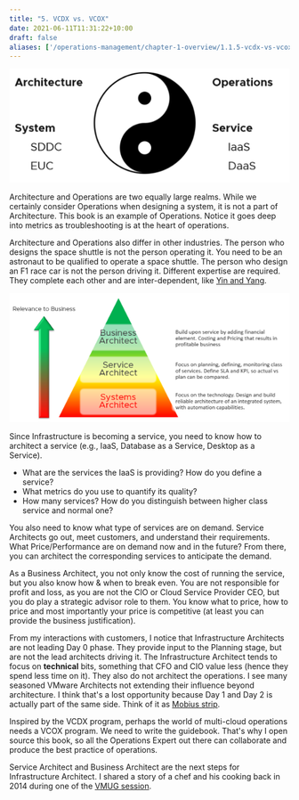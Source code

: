```yaml
---
title: "5. VCDX vs. VCOX"
date: 2021-06-11T11:31:22+10:00
draft: false
aliases: ['/operations-management/chapter-1-overview/1.1.5-vcdx-vs-vcox']
---
```


![architecture and operations - yin yang diagram](1.1.5-fig-1.png)

Architecture and Operations are two equally large realms. While we certainly consider Operations when designing a system, it is not a part of Architecture. This book is an example of Operations. Notice it goes deep into metrics as troubleshooting is at the heart of operations.

Architecture and Operations also differ in other industries. The person who designs the space shuttle is not the person operating it. You need to be an astronaut to be qualified to operate a space shuttle. The person who design an F1 race car is not the person driving it. Different expertise are required. They complete each other and are inter-dependent, like [Yin and Yang](https://en.wikipedia.org/wiki/Yin_and_yang). 

![role to business relevance diagram](1.1.5-fig-2.png)

Since Infrastructure is becoming a service, you need to know how to architect a service (e.g., IaaS, Database as a Service, Desktop as a Service).

- What are the services the IaaS is providing? How do you define a service?
- What metrics do you use to quantify its quality?
- How many services? How do you distinguish between higher class service and normal one?

You also need to know what type of services are on demand. Service Architects go out, meet customers, and understand their requirements. What Price/Performance are on demand now and in the future? From there, you can architect the corresponding services to anticipate the demand.

As a Business Architect, you not only know the cost of running the service, but you also know how & when to break even. You are not responsible for profit and loss, as you are not the CIO or Cloud Service Provider CEO, but you do play a strategic advisor role to them. You know what to price, how to price and most importantly your price is competitive (at least you can provide the business justification).

From my interactions with customers, I notice that Infrastructure Architects are not leading Day 0 phase. They provide input to the Planning stage, but are not the lead architects driving it. The Infrastructure Architect tends to focus on **technical** bits, something that CFO and CIO value less (hence they spend less time on it). They also do not architect the operations. I see many seasoned VMware Architects not extending their influence beyond architecture. I think that's a lost opportunity because Day 1 and Day 2 is actually part of the same side. Think of it as [Mobius strip](http://en.wikipedia.org/wiki/M%C3%B6bius_strip).

Inspired by the VCDX program, perhaps the world of multi-cloud operations needs a VCOX program. We need to write the guidebook. That's why I open source this book, so all the Operations Expert out there can collaborate and produce the best practice of operations.

Service Architect and Business Architect are the next steps for Infrastructure Architect. I shared a story of a chef and his cooking back in 2014 during one of the [VMUG session](https://www.vmug.com/).
